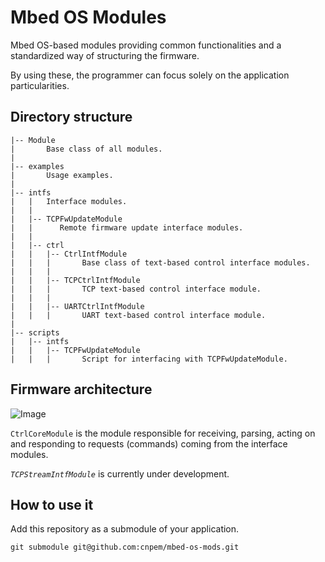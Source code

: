 # Mbed OS Modules

Mbed OS-based modules providing common functionalities and a standardized way of
structuring the firmware.

By using these, the programmer can focus solely on the application
particularities.

## Directory structure

```
|-- Module
|       Base class of all modules.
|
|-- examples
|       Usage examples.
|
|-- intfs
|   |   Interface modules.
|   |
|   |-- TCPFwUpdateModule
|   |      Remote firmware update interface modules.
|   |
|   |-- ctrl
|   |   |-- CtrlIntfModule
|   |   |       Base class of text-based control interface modules.
|   |   |
|   |   |-- TCPCtrlIntfModule
|   |   |       TCP text-based control interface module.
|   |   |
|   |   |-- UARTCtrlIntfModule
|   |   |       UART text-based control interface module.
|
|-- scripts
|   |-- intfs
|   |   |-- TCPFwUpdateModule
|   |   |       Script for interfacing with TCPFwUpdateModule.
```

## Firmware architecture

![Image](https://github.com/user-attachments/assets/26ff07ba-0e39-4a5c-a854-79c5d7c8b92f)

`CtrlCoreModule` is the module responsible for receiving, parsing, acting on and
responding to requests (commands) coming from the interface modules.

_`TCPStreamIntfModule`_ is currently under development.

## How to use it

Add this repository as a submodule of your application.

	git submodule git@github.com:cnpem/mbed-os-mods.git
